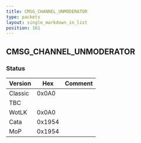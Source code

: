 ```yaml
---
title: CMSG_CHANNEL_UNMODERATOR
type: packets
layout: single_markdown_in_list
position: 161
---
```


## CMSG_CHANNEL_UNMODERATOR

### Status

Version    | Hex        | Comment
---------- | ---------- | ---------- 
Classic    | 0x0A0      | 
TBC        |            |
WotLK      | 0x0A0      | 
Cata       | 0x1954     | 
MoP        | 0x1954     | 